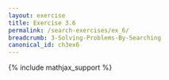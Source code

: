 ```yaml
---
layout: exercise
title: Exercise 3.6
permalink: /search-exercises/ex_6/
breadcrumb: 3-Solving-Problems-By-Searching
canonical_id: ch3ex6
---
```


{% include mathjax_support %}
